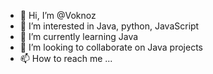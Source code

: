 - 👋 Hi, I’m @Voknoz
- 👀 I’m interested in Java, python, JavaScript
- 🌱 I’m currently learning Java
- 💞️ I’m looking to collaborate on Java projects
- 📫 How to reach me ...

<!---
Voknoz/Voknoz is a ✨ special ✨ repository because its `README.md` (this file) appears on your GitHub profile.
You can click the Preview link to take a look at your changes.
--->
